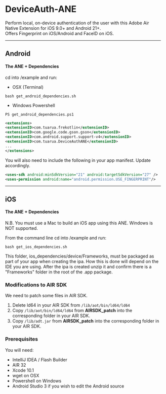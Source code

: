 # DeviceAuth-ANE

Perform local, on-device authentication of the user with this Adobe Air Native Extension for iOS 9.0+ and Android 21+.   
Offers Fingerprint on iOS/Android and FaceID on iOS.

-------------

## Android

#### The ANE + Dependencies

cd into /example and run:
- OSX (Terminal)
```shell
bash get_android_dependencies.sh
```
- Windows Powershell
```shell
PS get_android_dependencies.ps1
```

```xml
<extensions>
<extensionID>com.tuarua.frekotlin</extensionID>
<extensionID>com.google.code.gson.gson</extensionID>
<extensionID>com.android.support.support-v4</extensionID>
<extensionID>com.tuarua.DeviceAuthANE</extensionID>
...
</extensions>
```

You will also need to include the following in your app manifest. Update accordingly.

```xml
<uses-sdk android:minSdkVersion="21" android:targetSdkVersion="27" />
<uses-permission android:name="android.permission.USE_FINGERPRINT"/>
```
-------------

## iOS

#### The ANE + Dependencies

N.B. You must use a Mac to build an iOS app using this ANE. Windows is NOT supported.

From the command line cd into /example and run:

```shell
bash get_ios_dependencies.sh
```

This folder, ios_dependencies/device/Frameworks, must be packaged as part of your app when creating the ipa. How this is done will depend on the IDE you are using.
After the ipa is created unzip it and confirm there is a "Frameworks" folder in the root of the .app package.   

### Modifications to AIR SDK

We need to patch some files in AIR SDK. 

1. Delete ld64 in your AIR SDK from `/lib/aot/bin/ld64/ld64`
2. Copy `/lib/aot/bin/ld64/ld64` from **AIRSDK_patch** into the corresponding folder in your AIR SDK.
3. Copy `/lib/adt.jar` from **AIRSDK_patch** into the corresponding folder in your AIR SDK.

### Prerequisites

You will need:

- IntelliJ IDEA / Flash Builder
- AIR 32
- Xcode 10.1
- wget on OSX
- Powershell on Windows
- Android Studio 3 if you wish to edit the Android source
